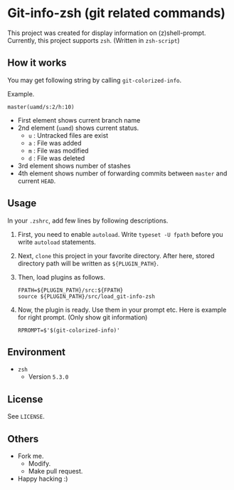 # Git-info-zsh (git related commands)

This project was created for display information on (z)shell-prompt.
Currently, this project supports `zsh`. (Written in `zsh-script`)

## How it works

You may get following string by calling `git-colorized-info`.

Example.

`master(uamd/s:2/h:10)`

* First element shows current branch name
* 2nd element (`uamd`) shows current status.
    * `u` : Untracked files are exist
    * `a` : File was added
    * `m` : File was modified
    * `d` : File was deleted
* 3rd element shows number of stashes
* 4th element shows number of forwarding commits between `master` and current `HEAD`.

## Usage

In your `.zshrc`, add few lines by following descriptions.

1. First, you need to enable `autoload`. Write `typeset -U fpath` before you write `autoload` statements.
2. Next, `clone` this project in your favorite directory. After here, stored directory path will be written as `${PLUGIN_PATH}`.
3. Then, load plugins as follows.

    ```
    FPATH=${PLUGIN_PATH}/src:${FPATH}
    source ${PLUGIN_PATH}/src/load_git-info-zsh
    ```

4. Now, the plugin is ready. Use them in your prompt etc. Here is example for right prompt. (Only show git information)

    `RPROMPT=$'$(git-colorized-info)'`

## Environment

* `zsh`
    * Version `5.3.0`

## License

See `LICENSE`.

## Others

* Fork me.
    * Modify.
    * Make pull request.
* Happy hacking :)
